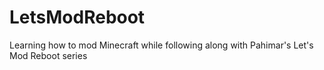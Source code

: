 LetsModReboot
=============

Learning how to mod Minecraft while following along with Pahimar's Let's Mod Reboot series
